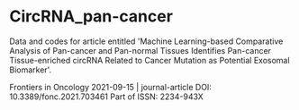 # CircRNA_pan-cancer
Data and codes for article entitled 'Machine Learning-based Comparative Analysis of Pan-cancer and Pan-normal Tissues Identifies Pan-cancer Tissue-enriched circRNA Related to Cancer Mutation as Potential Exosomal Biomarker'.

Frontiers in Oncology
2021-09-15 | journal-article
DOI: 10.3389/fonc.2021.703461
Part of ISSN: 2234-943X
